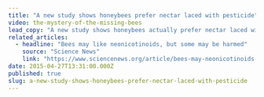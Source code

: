 ```yaml
---
title: "A new study shows honeybees prefer nectar laced with pesticide"
video: the-mystery-of-the-missing-bees
lead_copy: "A new study shows honeybees actually prefer nectar laced with the pesticide that's linked to their deaths. Their plight is a complicated one."
related_articles:
  - headline: "Bees may like neonicotinoids, but some may be harmed"
    source: "Science News"
    link: "https://www.sciencenews.org/article/bees-may-neonicotinoids-some-may-be-harmed"
date: 2015-04-27T13:31:00.000Z
published: true
slug: a-new-study-shows-honeybees-prefer-nectar-laced-with-pesticide
---
```


